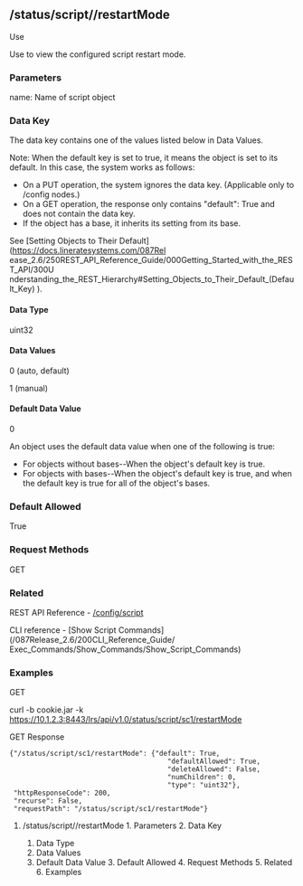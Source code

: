 ## /status/script/<name>/restartMode

Use

Use to view the configured script restart mode.

### Parameters

name: Name of script object

### Data Key

The data key contains one of the values listed below in Data Values.

Note: When the default key is set to true, it means the object is set to its
default. In this case, the system works as follows:

  * On a PUT operation, the system ignores the data key. (Applicable only to /config nodes.)
  * On a GET operation, the response only contains "default": True and does not contain the data key.
  * If the object has a base, it inherits its setting from its base.

See [Setting Objects to Their Default](https://docs.lineratesystems.com/087Rel
ease_2.6/250REST_API_Reference_Guide/000Getting_Started_with_the_REST_API/300U
nderstanding_the_REST_Hierarchy#Setting_Objects_to_Their_Default_(Default_Key)
).

#### Data Type

uint32

#### Data Values

0 (auto, default)

1 (manual)

#### Default Data Value

0

An object uses the default data value when one of the following is true:

  * For objects without bases--When the object's default key is true.
  * For objects with bases--When the object's default key is true, and when the default key is true for all of the object's bases.

### Default Allowed

True

### Request Methods

GET

### Related

REST API Reference -
[/config/script](/087Release_2.6/250REST_API_Reference_Guide/config/script)

CLI reference - [Show Script Commands](/087Release_2.6/200CLI_Reference_Guide/
Exec_Commands/Show_Commands/Show_Script_Commands)

### Examples

GET

curl -b cookie.jar -k
https://10.1.2.3:8443/lrs/api/v1.0/status/script/sc1/restartMode

GET Response

    
    
    {"/status/script/sc1/restartMode": {"default": True,
                                           "defaultAllowed": True,
                                           "deleteAllowed": False,
                                           "numChildren": 0,
                                           "type": "uint32"},
     "httpResponseCode": 200,
     "recurse": False,
     "requestPath": "/status/script/sc1/restartMode"}
    

  1. /status/script/<name>/restartMode
    1. Parameters
    2. Data Key
      1. Data Type
      2. Data Values
      3. Default Data Value
    3. Default Allowed
    4. Request Methods
    5. Related
    6. Examples

